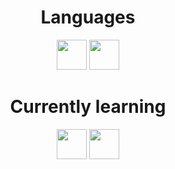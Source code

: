 <h1 align="center">Languages</h1>
<p align="center">
  <img src="https://user-images.githubusercontent.com/81008147/194175618-f0141c6d-f050-4ba2-8da6-b023453ff3c3.png" width="48">
  <img src='https://user-images.githubusercontent.com/81008147/202796989-0fb28528-0db9-4227-aab6-0d3ad1f2e3a2.png' width='48'>
</p>

<h1 align="center">Currently learning</h1>

<p align="center">
  <img src='https://icons.veryicon.com/png/o/business/vscode-program-item-icon/prisma.png' width='48'>
  <img src='https://w7.pngwing.com/pngs/130/82/png-transparent-prisma-hd-logo-thumbnail.png' width='48'>
</p>
